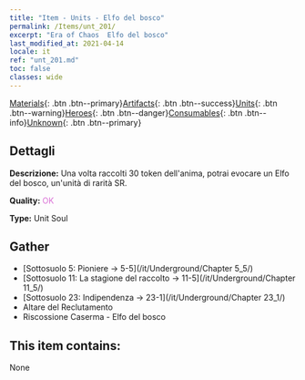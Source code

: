 ```yaml
---
title: "Item - Units - Elfo del bosco"
permalink: /Items/unt_201/
excerpt: "Era of Chaos  Elfo del bosco"
last_modified_at: 2021-04-14
locale: it
ref: "unt_201.md"
toc: false
classes: wide
---
```

 [Materials](/it/Items/){: .btn .btn--primary}[Artifacts](/it/Items/Artifacts/){: .btn .btn--success}[Units](/it/Items/Units/){: .btn .btn--warning}[Heroes](/it/Items/Heroes/){: .btn .btn--danger}[Consumables](/it/Items/Consumables/){: .btn .btn--info}[Unknown](/it/Items/Unknown/){: .btn .btn--primary}

## Dettagli
 **Descrizione:** Una volta raccolti 30 token dell'anima, potrai evocare un Elfo del bosco, un'unità di rarità SR.

 **Quality:** <span style="color: #DA70D6">OK</span>

 **Type:** Unit Soul

## Gather

*    [Sottosuolo 5: Pioniere -> 5-5](/it/Underground/Chapter 5_5/) 
*    [Sottosuolo 11: La stagione del raccolto -> 11-5](/it/Underground/Chapter 11_5/) 
*    [Sottosuolo 23: Indipendenza -> 23-1](/it/Underground/Chapter 23_1/) 
*    Altare del Reclutamento 
*    Riscossione Caserma - Elfo del bosco 

## This item contains:

  None

